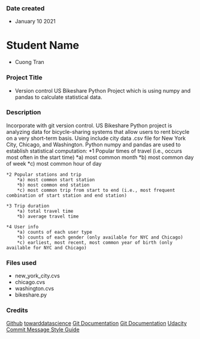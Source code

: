 ### Date created
* January 10 2021
# Student Name
* Cuong Tran

### Project Title
* Version control US Bikeshare Python Project which is using numpy and pandas to calculate statistical data.

### Description
Incorporate with git version control. US Bikeshare Python project is analyzing data for bicycle-sharing systems that allow users to rent bicycle on a very short-term basis. Using include city data .csv file for
New York City, Chicago, and Washington. Python numpy and pandas are used to establish statistical computation:
    *1 Popular times of travel (i.e., occurs most often in the start time)
        *a) most common month
        *b) most common day of week
        *c) most common hour of day

    *2 Popular stations and trip
        *a) most common start station
        *b) most common end station
        *c) most common trip from start to end (i.e., most frequent combination of start station and end station)

    *3 Trip duration
        *a) total travel time
        *b) average travel time

    *4 User info
        *a) counts of each user type
        *b) counts of each gender (only available for NYC and Chicago)
        *c) earliest, most recent, most common year of birth (only available for NYC and Chicago)

### Files used
* new_york_city.cvs
* chicago.cvs
* washington.cvs
* bikeshare.py

### Credits
[Github](https://guides.github.com/features/mastering-markdown/)
[towarddatascience](https://towardsdatascience.com/23-great-pandas-codes-for-data-scientists-cca5ed9d8a38)
[Git Documentation](https://git-scm.com/docs)
[Git Documentation](https://git-scm.com/docs/git)
[Udacity Commit Message Style Guide](https://udacity.github.io/git-styleguide/)
